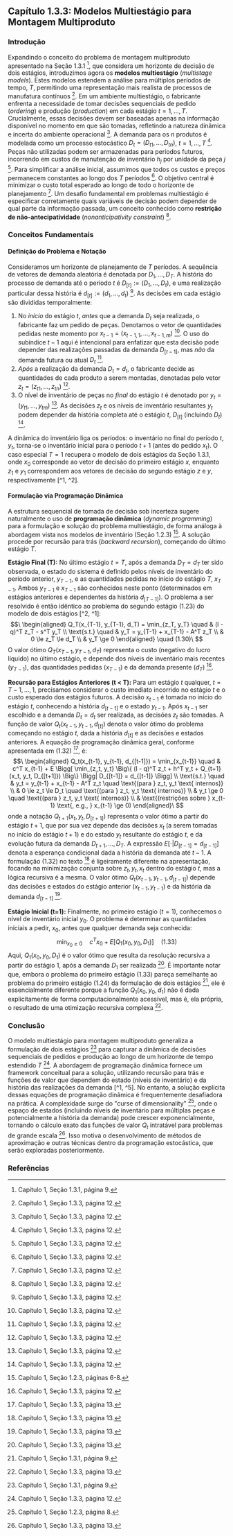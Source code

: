 ## Capítulo 1.3.3: Modelos Multiestágio para Montagem Multiproduto

### Introdução

Expandindo o conceito do problema de montagem multiproduto apresentado na Seção 1.3.1 [^2], que considera um horizonte de decisão de dois estágios, introduzimos agora os **modelos multiestágio** (*multistage models*). Estes modelos estendem a análise para múltiplos períodos de tempo, $T$, permitindo uma representação mais realista de processos de manufatura contínuos [^1]. Em um ambiente multiestágio, o fabricante enfrenta a necessidade de tomar decisões sequenciais de pedido (*ordering*) e produção (*production*) em cada estágio $t = 1, \dots, T$. Crucialmente, essas decisões devem ser baseadas apenas na informação disponível no momento em que são tomadas, refletindo a natureza dinâmica e incerta do ambiente operacional [^1]. A demanda para os $n$ produtos é modelada como um processo estocástico $D_t = (D_{t1}, \dots, D_{tn})$, $t=1, \dots, T$ [^1]. Peças não utilizadas podem ser armazenadas para períodos futuros, incorrendo em custos de manutenção de inventário $h_j$ por unidade da peça $j$ [^1]. Para simplificar a análise inicial, assumimos que todos os custos e preços permanecem constantes ao longo dos $T$ períodos [^1]. O objetivo central é minimizar o custo total esperado ao longo de todo o horizonte de planejamento [^1]. Um desafio fundamental em problemas multiestágio é especificar corretamente quais variáveis de decisão podem depender de qual parte da informação passada, um conceito conhecido como **restrição de não-antecipatividade** (*nonanticipativity constraint*) [^1].

### Conceitos Fundamentais

#### Definição do Problema e Notação

Consideramos um horizonte de planejamento de $T$ períodos. A sequência de vetores de demanda aleatória é denotada por $D_1, \dots, D_T$. A história do processo de demanda até o período $t$ é $D_{[t]} := (D_1, \dots, D_t)$, e uma realização particular dessa história é $d_{[t]} := (d_1, \dots, d_t)$ [^1]. As decisões em cada estágio são divididas temporalmente:
1.  No *início* do estágio $t$, *antes* que a demanda $D_t$ seja realizada, o fabricante faz um pedido de peças. Denotamos o vetor de quantidades pedidas neste momento por $x_{t-1} = (x_{t-1,1}, \dots, x_{t-1,m})$ [^1]. O uso do subíndice $t-1$ aqui é intencional para enfatizar que esta decisão pode depender das realizações passadas da demanda $D_{[t-1]}$, mas *não* da demanda futura ou atual $D_t$ [^1].
2.  *Após* a realização da demanda $D_t = d_t$, o fabricante decide as quantidades de cada produto a serem montadas, denotadas pelo vetor $z_t = (z_{t1}, \dots, z_{tn})$ [^1].
3.  O nível de inventário de peças no *final* do estágio $t$ é denotado por $y_t = (y_{t1}, \dots, y_{tm})$ [^1]. As decisões $z_t$ e os níveis de inventário resultantes $y_t$ podem depender da história completa até o estágio $t$, $D_{[t]}$ (incluindo $D_t$) [^1].

A dinâmica do inventário liga os períodos: o inventário no final do período $t$, $y_t$, torna-se o inventário inicial para o período $t+1$ (antes do pedido $x_t$). O caso especial $T=1$ recupera o modelo de dois estágios da Seção 1.3.1, onde $x_0$ corresponde ao vetor de decisão do primeiro estágio $x$, enquanto $z_1$ e $y_1$ correspondem aos vetores de decisão do segundo estágio $z$ e $y$, respectivamente [^1, ^2].

#### Formulação via Programação Dinâmica

A estrutura sequencial de tomada de decisão sob incerteza sugere naturalmente o uso de **programação dinâmica** (*dynamic programming*) para a formulação e solução do problema multiestágio, de forma análoga à abordagem vista nos modelos de inventário (Seção 1.2.3) [^4]. A solução procede por recursão para trás (*backward recursion*), começando do último estágio $T$.

**Estágio Final (T):**
No último estágio $t=T$, após a demanda $D_T = d_T$ ter sido observada, o estado do sistema é definido pelos níveis de inventário do período anterior, $y_{T-1}$, e as quantidades pedidas no início do estágio $T$, $x_{T-1}$. Ambos $y_{T-1}$ e $x_{T-1}$ são conhecidos neste ponto (determinados em estágios anteriores e dependentes da história $d_{[T-1]}$). O problema a ser resolvido é então idêntico ao problema do segundo estágio (1.23) do modelo de dois estágios [^2, ^1]:
$$\
\begin{aligned}
Q_T(x_{T-1}, y_{T-1}, d_T) = \min_{z_T, y_T} \quad & (l - q)^T z_T - s^T y_T \\
\text{s.t.} \quad & y_T = y_{T-1} + x_{T-1} - A^T z_T \\
& 0 \le z_T \le d_T \\
& y_T \ge 0
\end{aligned} \quad (1.30)\
$$
O valor ótimo $Q_T(x_{T-1}, y_{T-1}, d_T)$ representa o custo (negativo do lucro líquido) no último estágio, e depende dos níveis de inventário mais recentes ($y_{T-1}$), das quantidades pedidas ($x_{T-1}$) e da demanda presente ($d_T$) [^1].

**Recursão para Estágios Anteriores (t < T):**
Para um estágio $t$ qualquer, $t = T-1, \dots, 1$, precisamos considerar o custo imediato incorrido no estágio $t$ e o custo esperado dos estágios futuros. A decisão $x_{t-1}$ é tomada no início do estágio $t$, conhecendo a história $d_{[t-1]}$ e o estado $y_{t-1}$. Após $x_{t-1}$ ser escolhido e a demanda $D_t=d_t$ ser realizada, as decisões $z_t$ são tomadas. A função de valor $Q_t(x_{t-1}, y_{t-1}, d_{[t]})$ denota o valor ótimo do problema começando no estágio $t$, dada a história $d_{[t]}$ e as decisões e estados anteriores. A equação de programação dinâmica geral, conforme apresentada em (1.32) [^5], é:
$$\
\begin{aligned}
Q_t(x_{t-1}, y_{t-1}, d_{[t-1]}) = \min_{x_{t-1}} \quad & c^T x_{t-1} + E \Bigg[ \min_{z_t, y_t} \Big\{ (l - q)^T z_t + h^T y_t + Q_{t+1}(x_t, y_t, D_{[t+1]}) \Big\} \Bigg| D_{[t-1]} = d_{[t-1]} \Bigg] \\
\text{s.t.} \quad & y_t = y_{t-1} + x_{t-1} - A^T z_t \quad \text{(para } z_t, y_t \text{ internos)} \\
& 0 \le z_t \le D_t \quad \text{(para } z_t, y_t \text{ internos)} \\
& y_t \ge 0 \quad \text{(para } z_t, y_t \text{ internos)} \\
& \text{(restrições sobre } x_{t-1} \text{, e.g., } x_{t-1} \ge 0)
\end{aligned}\
$$
onde a notação $Q_{t+1}(x_t, y_t, D_{[t+1]})$ representa o valor ótimo a partir do estágio $t+1$, que por sua vez depende das decisões $x_t$ (a serem tomadas no início do estágio $t+1$) e do estado $y_t$ resultante do estágio $t$, e da evolução futura da demanda $D_{t+1}, \dots, D_T$. A expressão $E[\cdot | D_{[t-1]} = d_{[t-1]}]$ denota a esperança condicional dada a história da demanda até $t-1$. A formulação (1.32) no texto [^5] é ligeiramente diferente na apresentação, focando na minimização conjunta sobre $z_t, y_t, x_t$ dentro do estágio $t$, mas a lógica recursiva é a mesma. O valor ótimo $Q_t(x_{t-1}, y_{t-1}, d_{[t-1]})$ depende das decisões e estados do estágio anterior ($x_{t-1}, y_{t-1}$) e da história da demanda $d_{[t-1]}$ [^5].

**Estágio Inicial (t=1):**
Finalmente, no primeiro estágio ($t=1$), conhecemos o nível de inventário inicial $y_0$. O problema é determinar as quantidades iniciais a pedir, $x_0$, antes que qualquer demanda seja conhecida:
$$\
\min_{x_0 \ge 0} \quad c^T x_0 + E[Q_1(x_0, y_0, D_1)] \quad (1.33)\
$$
Aqui, $Q_1(x_0, y_0, D_1)$ é o valor ótimo que resulta da resolução recursiva a partir do estágio 1, após a demanda $D_1$ ser realizada [^5]. É importante notar que, embora o problema do primeiro estágio (1.33) pareça semelhante ao problema do primeiro estágio (1.24) da formulação de dois estágios [^2], ele é essencialmente diferente porque a função $Q_1(x_0, y_0, d_1)$ não é dada explicitamente de forma computacionalmente acessível, mas é, ela própria, o resultado de uma otimização recursiva complexa [^5].

### Conclusão

O modelo multiestágio para montagem multiproduto generaliza a formulação de dois estágios [^2] para capturar a dinâmica de decisões sequenciais de pedidos e produção ao longo de um horizonte de tempo estendido $T$ [^1]. A abordagem de programação dinâmica fornece um framework conceitual para a solução, utilizando recursão para trás e funções de valor que dependem do estado (níveis de inventário) e da história das realizações da demanda [^1, ^5]. No entanto, a solução explícita dessas equações de programação dinâmica é frequentemente desafiadora na prática. A complexidade surge do "curse of dimensionality" [^6], onde o espaço de estados (incluindo níveis de inventário para múltiplas peças e potencialmente a história da demanda) pode crescer exponencialmente, tornando o cálculo exato das funções de valor $Q_t$ intratável para problemas de grande escala [^5]. Isso motiva o desenvolvimento de métodos de aproximação e outras técnicas dentro da programação estocástica, que serão exploradas posteriormente.

### Referências

[^1]: Capítulo 1, Seção 1.3.3, página 12.
[^2]: Capítulo 1, Seção 1.3.1, página 9.
[^3]: Capítulo 1, Seção 1.3.1, página 10.
[^4]: Capítulo 1, Seção 1.2.3, páginas 6-8.
[^5]: Capítulo 1, Seção 1.3.3, página 13.
[^6]: Capítulo 1, Seção 1.2.3, página 8.
<!-- END -->